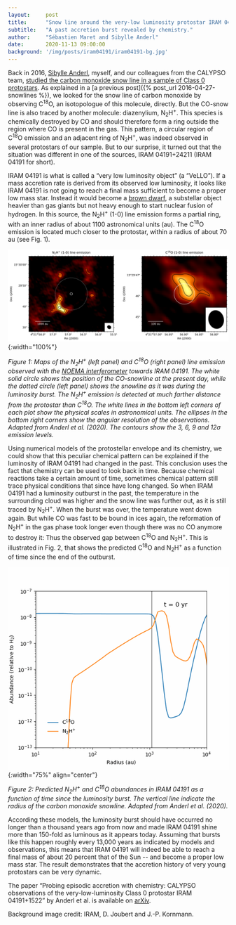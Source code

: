 ```yaml
---
layout:     post
title:      "Snow line around the very-low luminosity protostar IRAM 04191" 
subtitle:   "A past accretion burst revealed by chemistry."
author:     "Sébastien Maret and Sibylle Anderl"
date:       2020-11-13 09:00:00
background: '/img/posts/iram04191/iram04191-bg.jpg'
---
```


Back in 2016, [Sibylle Anderl](http://sibylleanderl.net/), myself, and
our colleagues from the CALYPSO team, [studied the carbon monoxide
snow line in a sample of Class 0
protostars](http://arxiv.org/abs/1604.05121). As explained in a [a
previous post]({% post_url 2016-04-27-snowlines %}), we looked for the
snow line of carbon monoxide by observing C<sup>18</sup>O, an
isotopologue of this molecule, directly. But the CO-snow line is also
traced by another molecule: diazenylium,
N<sub>2</sub>H<sup>+</sup>. This species is chemically destroyed by CO
and should therefore form a ring outside the region where CO is
present in the gas. This pattern, a circular region of C<sup>18</sup>O
emission and an adjacent ring of N<sub>2</sub>H<sup>+</sup>, was indeed
observed in several protostars of our sample. But to our surprise, it
turned out that the situation was different in one of the sources,
IRAM 04191+24211 (IRAM 04191 for short).

IRAM 04191 is what is called a “very low luminosity object” (a
“VeLLO”). If a mass accretion rate is derived from its observed low
luminosity, it looks like IRAM 04191 is not going to reach a final
mass sufficient to become a proper low mass star. Instead it would
become a [brown dwarf](https://en.wikipedia.org/wiki/Brown_dwarf), a
substellar object heavier than gas giants but not heavy enough to
start nuclear fusion of hydrogen. In this source, the
N<sub>2</sub>H<sup>+</sup> (1-0) line emission forms a partial ring,
with an inner radius of about 1100 astronomical units (au). The
C<sup>18</sup>O emission is located much closer to the protostar,
within a radius of about 70 au (see Fig. 1).

![N<sub>2</sub>H<sup>+</sup> and C<sup>18</sup>O line maps](/img/posts/iram04191/n2hp_c18o_maps.svg){:width="100%"}

*Figure 1: Maps of the N<sub>2</sub>H<sup>+</sup> (left panel) and
C<sup>18</sup>O (right panel) line emission observed with the [NOEMA
interferometer](https://www.iram-institute.org/EN/content-page-56-7-56-0-0-0.html)
towards IRAM 04191. The white solid circle shows the position of the
CO-snowline at the present day, while the dotted circle (left panel)
shows the snowline as it was during the luminosity burst. The
N<sub>2</sub>H<sup>+</sup> emission is detected at much farther
distance from the protostar than C<sup>18</sup>O. The white lines in
the bottom left corners of each plot show the physical scales in
astronomical units. The ellipses in the bottom right corners show the
angular resolution of the observations. Adapted from Anderl et
al. (2020). The contours show the 3, 6, 9 and 12σ emission levels.*

Using numerical models of the protostellar envelope and its chemistry,
we could show that this peculiar chemical pattern can be explained if
the luminosity of IRAM 04191 had changed in the past. This conclusion
uses the fact that chemistry can be used to look back in time. Because
chemical reactions take a certain amount of time, sometimes chemical
pattern still trace physical conditions that since have long
changed. So when IRAM 04191 had a luminosity outburst in the past, the
temperature in the surrounding cloud was higher and the snow line was
further out, as it is still traced by N<sub>2</sub>H<sup>+</sup>. When
the burst was over, the temperature went down again. But while CO was
fast to be bound in ices again, the reformation of
N<sub>2</sub>H<sup>+</sup> in the gas phase took longer even though
there was no CO anymore to destroy it: Thus the observed gap between
C<sup>18</sup>O and N<sub>2</sub>H<sup>+</sup>. This is illustrated in
Fig. 2, that shows the predicted C<sup>18</sup>O and
N<sub>2</sub>H<sup>+</sup> as a function of time since the end of the
outburst.

![Predicted N<sub>2</sub>H<sup>+</sup> and C<sup>18</sup>O abundances](/img/posts/iram04191/model_abundances.gif){:width="75%" align="center"}

*Figure 2: Predicted N<sub>2</sub>H<sup>+</sup> and C<sup>18</sup>O
abundances in IRAM 04191 as a function of time since the luminosity
burst. The vertical line indicate the radius of the carbon monoxide
snowline. Adapted from Anderl et al. (2020).*

According these models, the luminosity burst should have occurred no
longer than a thousand years ago from now and made IRAM 04191 shine
more than 150-fold as luminous as it appears today. Assuming that
bursts like this happen roughly every 13,000 years as indicated by
models and observations, this means that IRAM 04191 will indeed be
able to reach a final mass of about 20 percent that of the Sun -- and
become a proper low mass star.  The result demonstrates that the
accretion history of very young protostars can be very dynamic.

The paper “Probing episodic accretion with chemistry: CALYPSO
observations of the very-low-luminosity Class 0 protostar IRAM
04191+1522” by Anderl et al. is available on
[arXiv](http://arxiv.org/abs/2011.05979 ).

Background image credit: IRAM, D. Joubert and J.-P. Kornmann.
